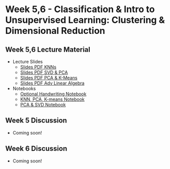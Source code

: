 # Week 5,6 - Classification & Intro to Unsupervised Learning: Clustering & Dimensional Reduction

## Week 5,6 Lecture Material
- Lecture Slides
    - [Slides PDF KNNs](https://drive.google.com/file/d/1lLXjZ9w9js5n3_bfDIKN3WEkhU5zJgCd/view?usp=sharing)
    - [Slides PDF SVD & PCA](https://drive.google.com/file/d/1H3BFG_zt331_7FOkyzrY8QbAkXr7yxYK/view?usp=sharing)
    - [Slides PDF PCA & K-Means](https://drive.google.com/file/d/1KvQ61rbPc17aKACzgSAh0Wg4cCqZF_z5/view?usp=sharing)
    - [Slides PDF Adv Linear Algebra](https://drive.google.com/file/d/111q3oVAx5GJVbCcAgN4jq2Bs54xW3IJZ/view?usp=sharing)
- Notebooks
    - [Optional Handwriting Notebook](https://colab.research.google.com/drive/14G-zQT8ykw3QGHTf5Xi_76lK65pBPU1h?usp=sharing)
    - [KNN, PCA, K-means Notebook](https://colab.research.google.com/drive/143CVREWYGYD2vLb03wW4ncwWuZxWeArw?usp=sharing)
    - [PCA & SVD Notebook](https://colab.research.google.com/drive/1lIp9tqJ0n4PkbLsbwTLJYCJc4qgwYr6j?usp=sharing)
## Week 5 Discussion
- Coming soon!
## Week 6 Discussion
- Coming soon!